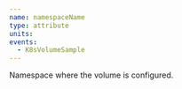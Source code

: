 ```yaml
---
name: namespaceName
type: attribute
units:
events:
  - K8sVolumeSample
---
```


Namespace where the volume is configured.